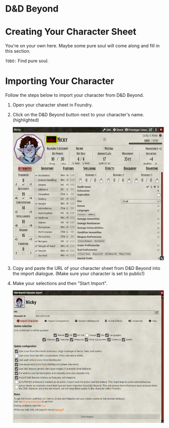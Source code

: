 # D&D Beyond

# Creating Your Character Sheet
You're on your own here. Maybe some pure soul will come along and fill in this section.

`TODO:` Find pure soul.

# Importing Your Character

Follow the steps below to import your character from D&D Beyond.

1. Open your character sheet in Foundry.
2. Click on the D&D Beyond button next to your character's name. (highlighted)
   
    ![](../assets/foundry_how-to/dndbeyond_import_button.png)
3. Copy and paste the URL of your character sheet from D&D Beyond into the import dialogue. (Make sure your character is set to public!)
4. Make your selections and then "Start Import".
   
    ![](../assets/foundry_how-to/dndbeyond_import_process.png)
